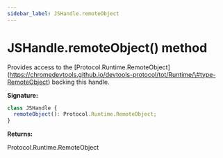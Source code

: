 ```yaml
---
sidebar_label: JSHandle.remoteObject
---
```


# JSHandle.remoteObject() method

Provides access to the \[Protocol.Runtime.RemoteObject\](https://chromedevtools.github.io/devtools-protocol/tot/Runtime/\#type-RemoteObject) backing this handle.

**Signature:**

```typescript
class JSHandle {
  remoteObject(): Protocol.Runtime.RemoteObject;
}
```

**Returns:**

Protocol.Runtime.RemoteObject
